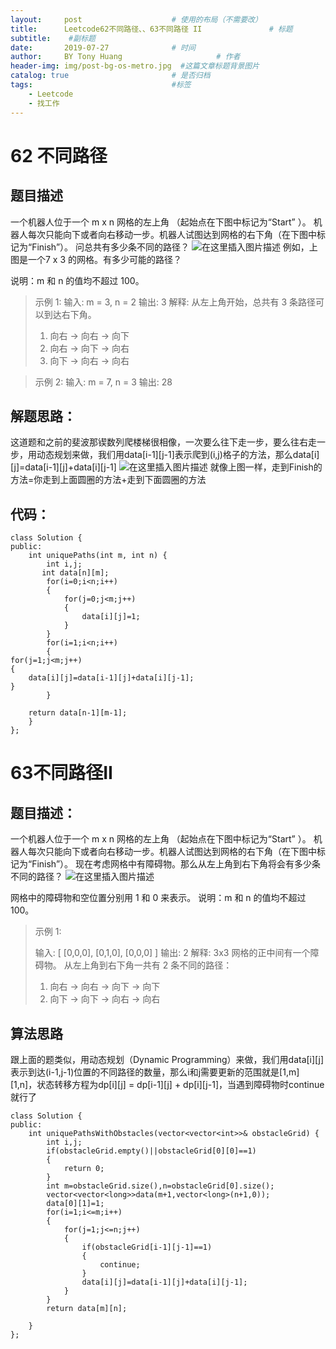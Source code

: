 ```yaml
---
layout:     post                    # 使用的布局（不需要改）
title:      Leetcode62不同路径、、63不同路径 II               # 标题 
subtitle:    #副标题
date:       2019-07-27              # 时间
author:     BY Tony Huang                     # 作者
header-img: img/post-bg-os-metro.jpg  #这篇文章标题背景图片
catalog: true                       # 是否归档
tags:                               #标签
    - Leetcode
    - 找工作
---
```

# 62 不同路径
## 题目描述
一个机器人位于一个 m x n 网格的左上角 （起始点在下图中标记为“Start” ）。
机器人每次只能向下或者向右移动一步。机器人试图达到网格的右下角（在下图中标记为“Finish”）。
问总共有多少条不同的路径？
![在这里插入图片描述](https://img-blog.csdnimg.cn/20190727154457202.png)
例如，上图是一个7 x 3 的网格。有多少可能的路径？

说明：m 和 n 的值均不超过 100。

> 示例 1: 
> 输入: m = 3, n = 2 
> 输出: 3 
> 解释: 从左上角开始，总共有 3 条路径可以到达右下角。
> 1. 向右 -> 向右 -> 向下
> 2. 向右 -> 向下 -> 向右
> 3. 向下 -> 向右 -> 向右


> 示例 2: 
> 输入: m = 7, n = 3 
> 输出: 28

## 解题思路：
这道题和之前的斐波那锲数列爬楼梯很相像，一次要么往下走一步，要么往右走一步，用动态规划来做，我们用data[i-1][j-1]表示爬到(i,j)格子的方法，那么data[i][j]=data[i-1][j]+data[i][j-1]
![在这里插入图片描述](https://img-blog.csdnimg.cn/2019072715421531.png?x-oss-process=image/watermark,type_ZmFuZ3poZW5naGVpdGk,shadow_10,text_aHR0cHM6Ly9ibG9nLmNzZG4ubmV0L3dlaXhpbl80MjAzNjYxNw==,size_16,color_FFFFFF,t_70)
就像上图一样，走到Finish的方法=你走到上面圆圈的方法+走到下面圆圈的方法

## 代码：

```
class Solution {
public:
    int uniquePaths(int m, int n) {
        int i,j;
       int data[n][m];
        for(i=0;i<n;i++)
        {
            for(j=0;j<m;j++)
            {
                data[i][j]=1;
            }
        }
        for(i=1;i<n;i++)
        {
for(j=1;j<m;j++)
{
    data[i][j]=data[i-1][j]+data[i][j-1];
}
        }
       
    return data[n-1][m-1];
    }
};
```
# 63不同路径II
## 题目描述：
一个机器人位于一个 m x n 网格的左上角 （起始点在下图中标记为“Start” ）。
机器人每次只能向下或者向右移动一步。机器人试图达到网格的右下角（在下图中标记为“Finish”）。
现在考虑网格中有障碍物。那么从左上角到右下角将会有多少条不同的路径？
![在这里插入图片描述](https://img-blog.csdnimg.cn/20190727153314975.png)

网格中的障碍物和空位置分别用 1 和 0 来表示。
说明：m 和 n 的值均不超过 100。


> 示例 1:
> 
> 输入: [   [0,0,0],   [0,1,0],   [0,0,0] ] 
> 输出: 2 
> 解释: 3x3 网格的正中间有一个障碍物。
> 从左上角到右下角一共有 2 条不同的路径：
> 1. 向右 -> 向右 -> 向下 -> 向下
> 2. 向下 -> 向下 -> 向右 -> 向右

## 算法思路
跟上面的题类似，用动态规划（Dynamic Programming）来做，我们用data[i][j]表示到达(i-1,j-1)位置的不同路径的数量，那么i和j需要更新的范围就是[1,m][1,n]，状态转移方程为dp[i][j] = dp[i-1][j] + dp[i][j-1]，当遇到障碍物时continue就行了
```
class Solution {
public:
    int uniquePathsWithObstacles(vector<vector<int>>& obstacleGrid) {
        int i,j;
        if(obstacleGrid.empty()||obstacleGrid[0][0]==1)
        {
            return 0;
        }
        int m=obstacleGrid.size(),n=obstacleGrid[0].size();
        vector<vector<long>>data(m+1,vector<long>(n+1,0));
        data[0][1]=1;
        for(i=1;i<=m;i++)
        {
            for(j=1;j<=n;j++)
            {
                if(obstacleGrid[i-1][j-1]==1)
                {
                    continue;
                }
                data[i][j]=data[i-1][j]+data[i][j-1];
            }
        }
        return data[m][n];
        
    }
};
```


